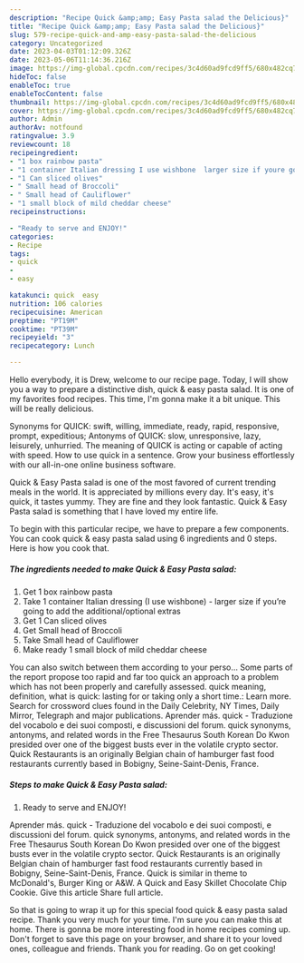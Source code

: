 ```yaml
---
description: "Recipe Quick &amp;amp; Easy Pasta salad the Delicious}"
title: "Recipe Quick &amp;amp; Easy Pasta salad the Delicious}"
slug: 579-recipe-quick-and-amp-easy-pasta-salad-the-delicious
category: Uncategorized
date: 2023-04-03T01:12:09.326Z
date: 2023-05-06T11:14:36.216Z
image: https://img-global.cpcdn.com/recipes/3c4d60ad9fcd9ff5/680x482cq70/quick-easy-pasta-salad-recipe-main-photo.jpg
hideToc: false
enableToc: true
enableTocContent: false
thumbnail: https://img-global.cpcdn.com/recipes/3c4d60ad9fcd9ff5/680x482cq70/quick-easy-pasta-salad-recipe-main-photo.jpg
cover: https://img-global.cpcdn.com/recipes/3c4d60ad9fcd9ff5/680x482cq70/quick-easy-pasta-salad-recipe-main-photo.jpg
author: Admin
authorAv: notfound
ratingvalue: 3.9
reviewcount: 18
recipeingredient:
- "1 box rainbow pasta"
- "1 container Italian dressing I use wishbone  larger size if youre going to add the additionaloptional extras"
- "1 Can sliced olives"
- " Small head of Broccoli"
- " Small head of Cauliflower"
- "1 small block of mild cheddar cheese"
recipeinstructions:

- "Ready to serve and ENJOY!"
categories:
- Recipe
tags:
- quick
- 
- easy

katakunci: quick  easy 
nutrition: 106 calories
recipecuisine: American
preptime: "PT19M"
cooktime: "PT39M"
recipeyield: "3"
recipecategory: Lunch

---
```



Hello everybody, it is Drew, welcome to our recipe page. Today, I will show you a way to prepare a distinctive dish, quick &amp; easy pasta salad. It is one of my favorites food recipes. This time, I'm gonna make it a bit unique. This will be really delicious.

Synonyms for QUICK: swift, willing, immediate, ready, rapid, responsive, prompt, expeditious; Antonyms of QUICK: slow, unresponsive, lazy, leisurely, unhurried. The meaning of QUICK is acting or capable of acting with speed. How to use quick in a sentence. Grow your business effortlessly with our all-in-one online business software.

Quick &amp; Easy Pasta salad is one of the most favored of current trending meals in the world. It is appreciated by millions every day. It's easy, it's quick, it tastes yummy. They are fine and they look fantastic. Quick &amp; Easy Pasta salad is something that I have loved my entire life.


To begin with this particular recipe, we have to prepare a few components. You can cook quick &amp; easy pasta salad using 6 ingredients and 0 steps. Here is how you cook that.

<!--inarticleads1-->

##### The ingredients needed to make Quick &amp; Easy Pasta salad:

1. Get 1 box rainbow pasta
1. Take 1 container Italian dressing (I use wishbone) - larger size if you’re going to add the additional/optional extras
1. Get 1 Can sliced olives
1. Get  Small head of Broccoli
1. Take  Small head of Cauliflower
1. Make ready 1 small block of mild cheddar cheese


You can also switch between them according to your perso… Some parts of the report propose too rapid and far too quick an approach to a problem which has not been properly and carefully assessed. quick meaning, definition, what is quick: lasting for or taking only a short time.: Learn more. Search for crossword clues found in the Daily Celebrity, NY Times, Daily Mirror, Telegraph and major publications. Aprender más. quick - Traduzione del vocabolo e dei suoi composti, e discussioni del forum. quick synonyms, antonyms, and related words in the Free Thesaurus South Korean Do Kwon presided over one of the biggest busts ever in the volatile crypto sector. Quick Restaurants is an originally Belgian chain of hamburger fast food restaurants currently based in Bobigny, Seine-Saint-Denis, France. 

<!--inarticleads2-->

##### Steps to make Quick &amp; Easy Pasta salad:


1. Ready to serve and ENJOY!

Aprender más. quick - Traduzione del vocabolo e dei suoi composti, e discussioni del forum. quick synonyms, antonyms, and related words in the Free Thesaurus South Korean Do Kwon presided over one of the biggest busts ever in the volatile crypto sector. Quick Restaurants is an originally Belgian chain of hamburger fast food restaurants currently based in Bobigny, Seine-Saint-Denis, France. Quick is similar in theme to McDonald&#39;s, Burger King or A&amp;W. A Quick and Easy Skillet Chocolate Chip Cookie. Give this article Share full article. 

So that is going to wrap it up for this special food quick &amp; easy pasta salad recipe. Thank you very much for your time. I'm sure you can make this at home. There is gonna be more interesting food in home recipes coming up. Don't forget to save this page on your browser, and share it to your loved ones, colleague and friends. Thank you for reading. Go on get cooking!
